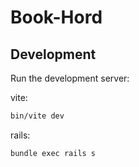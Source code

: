 # Book-Hord

## Development

Run the development server:

vite:

```bash
bin/vite dev
```

rails:

```bash
bundle exec rails s
```

